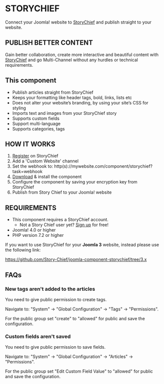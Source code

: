 # STORYCHIEF

Connect your Joomla! website to [StoryChief](https://storychief.io/) and publish straight to your website.

## PUBLISH BETTER CONTENT

Gain better collaboration, create more interactive and beautiful content with [StoryChief](https://storychief.io/) and go Multi-Channel without any hurdles or technical requirements.

## This component

- Publish articles straight from StoryChief
- Keeps your formatting like header tags, bold, links, lists etc
- Does not alter your website’s branding, by using your site’s CSS for styling
- Imports text and images from your StoryChief story
- Supports custom fields
- Support multi-language
- Supports categories, tags

## HOW IT WORKS

1. [Register](https://app.storychief.io/register) on StoryChief
2. Add a 'Custom Website' channel
3. Set the webhook to: http(s)://mywebsite.com/component/storychief?task=webhook
4. [Download](https://github.com/Story-Chief/joomla-component-storychief/releases/latest) & install the component
5. Configure the component by saving your encryption key from StoryChief
6. Publish from Story Chief to your Joomla! website

## REQUIREMENTS
- This component requires a StoryChief account.
    - Not a Story Chief user yet? [Sign up](https://app.storychief.io/register) for free!
- Joomla! 4.0 or higher
- PHP version 7.2 or higher

If you want to use StoryChief for your **Joomla 3** website, instead please use the following link:

https://github.com/Story-Chief/joomla-component-storychief/tree/3.x

## FAQs

### New tags aren't added to the articles

You need to give public permission to create tags.

Navigate to: "System" -> "Global Configuration" -> "Tags" -> "Permissions".

For the public group set "create" to "allowed" for public and save the configuration.

### Custom fields aren't saved

You need to give public permission to save fields.

Navigate to: "System" -> "Global Configuration" -> "Articles" -> "Permissions".

For the public group set "Edit Custom Field Value" to "allowed" for public and save the configuration.
